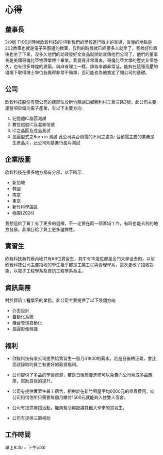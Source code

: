 # 心得

## 董事長
3/9號 11:00的時候欣銓科技的HR到我們的學校進行徵才的宣導，宣導的地點是202教室也就是電子系那邊的教室，我到的時候就已經很多人就坐了，我找好位置後也坐了下來，沒多久他們的助理發好文宣品就開始宣傳他們公司了，他們的董事長是美國哥倫比亞物理學博士畢業，我覺得非常厲害，哥倫比亞大學的歷史非常悠久，也有很多輝煌的建築，與麻省理工一樣，錄取率都非常低，能夠在這種高壓的環境下取得博士學位我覺得非常不簡單，這可能也為他奠定了開公司的基礎。

## 公司
欣銓科技股份有限公司的總部位於新竹縣湖口鄉勝利村工業三路3號，此公司主要運營項目偏向電子產業，有以下主要方向:
1. 記憶體IC晶圓測試
2. 數位信號IC及混和信號
3. IC之晶圓及成品測試
4. 晶圓型式之Burn in 測試
此公司與台積電的不同之處為:
台積電主要的業務是生產晶片，此公司則是進行晶片測試

## 企業版圖

欣銓科技在很多地方都有分部，以下所示:
- 新加坡
- 韓國
- 南京
- 東京
- 新竹科學園區
- 桃園(2024)
  
我想這給了員工有了更多的選擇，不一定要在同一個區域工作，有時也能去別的地方發展，此項目給了員工更多選擇性。

## 實習生
欣銓科技新竹廠內總共有68位實習生，其中有10幾位都是金門大學過去的，以前欣銓科技公司主要招收的學生幾乎都是工業工程與管理學系，這次更改了招收對象，以電子工程學系及資訊工程學系為主。

## 資訊業務
對於資訊工程學系的業務，此公司主要提供了以下幾個方向
- 介面設計
- 自動化系統
- 機台管理自動化
- 晶圓影像辨識

## 福利
- 欣銓科技有限公司提供給實習生一個月31800的薪水，若是日後轉正職，會比面試錄取的員工有更好的薪資福利。  
  
- 公司提供了多益的學習資源，若是日後想要進修可以免費向公司索取多益題庫，幫助自我的提升。

- 公司有提供實習生員工宿舍，相對於在新竹租屋平均6000元的昂貴費用，向公司租借住所只需要每個月繳付1500元就能夠入住雙人宿舍。

- 公司有提供聯誼活動，能夠幫助你認識其他大學來的實習生。
- 公司有提供三節補助
  
## 工作時間
早上8:30 ~ 下午5:30